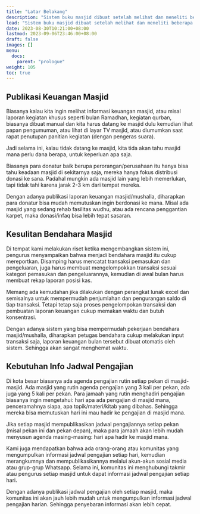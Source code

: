 ```yaml
---
title: "Latar Belakang"
description: "Sistem buku masjid dibuat setelah melihat dan meneliti beberapa hal yang terjadi seputar masjid dan mushalla."
lead: "Sistem buku masjid dibuat setelah melihat dan meneliti beberapa hal yang terjadi seputar masjid dan mushalla."
date: 2023-08-30T10:21:00+08:00
lastmod: 2023-09-06T23:46:00+08:00
draft: false
images: []
menu:
  docs:
    parent: "prologue"
weight: 105
toc: true
---
```


## Publikasi Keuangan Masjid

Biasanya kalau kita ingin melihat informasi keuangan masjid, atau misal laporan kegiatan khusus seperti bulan Ramadhan, kegiatan qurban, biasanya dibuat manual dan kita harus datang ke masjid dulu kemudian lihat papan pengumuman, atau lihat di layar TV masjid, atau diumumkan saat rapat penutupan panitian kegiatan (dengan pengeras suara).

Jadi selama ini, kalau tidak datang ke masjid, kita tida akan tahu masjid mana perlu dana berapa, untuk keperluan apa saja.

Biasanya para donatur baik berupa perorangan/perusahaan itu hanya bisa tahu keadaan masjid di sekitarnya saja, mereka hanya fokus distribusi donasi ke sana. Padahal mungkin ada masjid lain yang lebih memerlukan, tapi tidak tahi karena jarak 2-3 km dari tempat mereka.

Dengan adanya publikasi laporan keuangan masjid/mushalla, diharapkan para donatur bisa mudah memutuskan ingin berdonasi ke mana. Misal ada masjid yang sedang rehab fasilitas wudhu, atau ada rencana penggantian karpet, maka donasi/infaq bisa lebih tepat sasaran.

## Kesulitan Bendahara Masjid

Di tempat kami melakukan riset ketika mengembangkan sistem ini, pengurus menyampaikan bahwa menjadi bendahara masjid itu cukup mereportkan. Disamping harus mencatat transaksi pemasukan dan pengeluaran, juga harus membuat mengelompokkan transaksi sesuai kategori pemasukan dan pengeluarannya, kemudian di awal bulan harus membuat rekap laporan posisi kas.

Memang ada kemudahan jika dilakukan dengan perangkat lunak excel dan semisalnya untuk mempermudah penjumlahan dan pengurangan saldo di tiap transaksi. Tetapi tetap saja proses pengelompokan transaksi dan pembuatan laporan keuangan cukup memakan waktu dan butuh konsentrasi.

Dengan adanya sistem yang bisa mempermudah pekerjaan bendahara masjid/mushalla, diharapkan petugas bendahara cukup melakukan input transaksi saja, laporan keuangan bulan tersebut dibuat otomatis oleh sistem. Sehingga akan sangat menghemat waktu.

## Kebutuhan Info Jadwal Pengajian

Di kota besar biasanya ada agenda pengajian rutin setiap pekan di masjid-masjid. Ada masjid yang rutin agenda pengajian yang 3 kali per pekan, ada juga yang 5 kali per pekan. Para jamaah yang rutin menghadiri pengajian biasanya ingin mengetahui: hari apa ada pengajian di masjid mana, penceramahnya siapa, apa topik/materi/kitab yang dibahas. Sehingga mereka bisa memutuskan hari ini mau hadir ke pengajian di masjid mana.

Jika setiap masjid mempublikasikan jadwal pengajiannya setiap pekan (misal pekan ini dan pekan depan), maka para jamaah akan lebih mudah menyusun agenda masing-masing: hari apa hadir ke masjid mana.

Kami juga mendapatkan bahwa ada orang-orang atau komunitas yang mengumpulkan informasi jadwal pengajian setiap hari, kemudian merangkumnya dan mempublikasikannya melalui akun-akun sosial media atau grup-grup Whatsapp. Selama ini, komunitas ini menghubungi takmir atau pengurus setiap masjid untuk dapat informasi jadwal pengajian setiap hari.

Dengan adanya publikasi jadwal pengajian oleh setiap masjid, maka komunitas ini akan jauh lebih mudah untuk mengumpulkan informasi jadwal pengajian harian. Sehingga penyebaran informasi akan lebih cepat.
